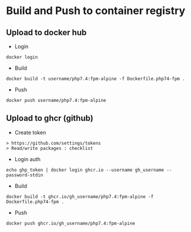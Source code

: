 # Build and Push to container registry

## Upload to docker hub

- Login

```shell
docker login
```

- Build

```shell
docker build -t username/php7.4:fpm-alpine -f Dockerfile.php74-fpm .
```

- Push

```shell
docker push username/php7.4:fpm-alpine
```

## Upload to ghcr (github)

- Create token

```shell
> https://github.com/settings/tokens
> Read/write packages : checklist
```

- Login auth

```shell
echo ghp_token | docker login ghcr.io --username gh_username --password-stdin
```

- Build

```shell
docker build -t ghcr.io/gh_username/php7.4:fpm-alpine -f Dockerfile.php74-fpm .
```

- Push

```shell
docker push ghcr.io/gh_username/php7.4:fpm-alpine
```
